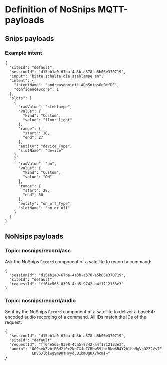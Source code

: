
# Definition of NoSnips MQTT-payloads

## Snips payloads

### Example intent

```
{
  "siteId": "default",
  "sessionId": "d15eb1a0-67ba-4a3b-a378-a5b06e370719",
  "input": "bitte schalte die stehlampe an",
  "intent": {
    "intentName": "andreasdominik:ADoSnipsOnOffDE",
    "confidenceScore": 1
  },
  "slots": [
    {
      "rawValue": "stehlampe",
      "value": {
        "kind": "Custom",
        "value": "floor_light"
      },
      "range": {
        "start": 18,
        "end": 27
      },
      "entity": "device_Type",
      "slotName": "device"
    },
    {
      "rawValue": "an",
      "value": {
        "kind": "Custom",
        "value": "ON"
      },
      "range": {
        "start": 28,
        "end": 30
      },
      "entity": "on_off_Type",
      "slotName": "on_or_off"
    }
  ]
}
```


## NoNsips payloads

### Topic: nosnips/record/asc

Ask the NoSnips `Record` component of a satellite
to record a command:

```
{
  "sessionId": "d15eb1a0-67ba-4a3b-a378-a5b06e370719",
  "siteId": "default",
  "requestId": "ff64e565-8398-4ca5-9742-a4f1712153e3"
}
```



### Topic: nosnips/record/audio

Sent by the NoSnips `Record` component of a satellite
to deliver a base64-encoded audio recording of a command.
All IDs match the IDs of the request:

```
{
  "sessionId": "d15eb1a0-67ba-4a3b-a378-a5b06e370719",
  "siteId": "default",
  "requestId": "ff64e565-8398-4ca5-9742-a4f1712153e3",
  "audio": "UG9seWZvbiB6d2l0c2NoZXJuZCBhw59lbiBNw6R4Y2hlbnMgVsO2Z2VsIF
            LDvGJlbiwgSm9naHVydCB1bmQgUXVhcms="
}
```
